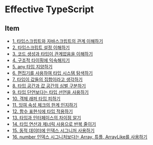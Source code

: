 # Effective TypeScript

## Item

- [1. 타입스크립트와 자바스크립트의 관계 이해하기](https://github.com/hyesungoh/learningWhatIWant/tree/master/Books/Effective-TypeScript/1_%ED%83%80%EC%9E%85%EC%8A%A4%ED%81%AC%EB%A6%BD%ED%8A%B8%EC%99%80_%EC%9E%90%EB%B0%94%EC%8A%A4%ED%81%AC%EB%A6%BD%ED%8A%B8%EC%9D%98_%EA%B4%80%EA%B3%84_%EC%9D%B4%ED%95%B4%ED%95%98%EA%B8%B0)
- [2. 타입스크립트 설정 이해하기](https://github.com/hyesungoh/learningWhatIWant/tree/master/Books/Effective-TypeScript/2_%ED%83%80%EC%9E%85%EC%8A%A4%ED%81%AC%EB%A6%BD%ED%8A%B8_%EC%84%A4%EC%A0%95_%EC%9D%B4%ED%95%B4%ED%95%98%EA%B8%B0)
- [3. 코드 생성과 타입이 관계없음을 이해하기](https://github.com/hyesungoh/learningWhatIWant/tree/master/Books/Effective-TypeScript/3_%EC%BD%94%EB%93%9C_%EC%83%9D%EC%84%B1%EA%B3%BC_%ED%83%80%EC%9E%85%EC%9D%B4_%EA%B4%80%EA%B3%84%EC%97%86%EC%9D%8C%EC%9D%84_%EC%9D%B4%ED%95%B4%ED%95%98%EA%B8%B0)
- [4. 구조적 타이핑에 익숙해지기](https://github.com/hyesungoh/learningWhatIWant/tree/master/Books/Effective-TypeScript/4_%EA%B5%AC%EC%A1%B0%EC%A0%81_%ED%83%80%EC%9D%B4%ED%95%91%EC%97%90_%EC%9D%B5%EC%88%99%ED%95%B4%EC%A7%80%EA%B8%B0)
- [5. any 타입 지양하기](https://github.com/hyesungoh/learningWhatIWant/tree/master/Books/Effective-TypeScript/5_any_%ED%83%80%EC%9E%85_%EC%A7%80%EC%96%91%ED%95%98%EA%B8%B0)
- [6. 편집기를 사용하여 타입 시스템 탐색하기](https://github.com/hyesungoh/learningWhatIWant/tree/master/Books/Effective-TypeScript/6_%ED%8E%B8%EC%A7%91%EA%B8%B0%EB%A5%BC_%EC%82%AC%EC%9A%A9%ED%95%98%EC%97%AC_%ED%83%80%EC%9E%85_%EC%8B%9C%EC%8A%A4%ED%85%9C_%ED%83%90%EC%83%89%ED%95%98%EA%B8%B0)
- [7. 타입이 값들의 집합이라고 생각하기](https://github.com/hyesungoh/learningWhatIWant/tree/master/Books/Effective-TypeScript/7_%ED%83%80%EC%9E%85%EC%9D%B4_%EA%B0%92%EB%93%A4%EC%9D%98_%EC%A7%91%ED%95%A9%EC%9D%B4%EB%9D%BC%EA%B3%A0_%EC%83%9D%EA%B0%81%ED%95%98%EA%B8%B0)
- [8. 타입 공간과 값 공간의 심벌 구분하기](https://github.com/hyesungoh/learningWhatIWant/tree/master/Books/Effective-TypeScript/8_%ED%83%80%EC%9E%85_%EA%B3%B5%EA%B0%84%EA%B3%BC_%EA%B0%92_%EA%B3%B5%EA%B0%84%EC%9D%98_%EC%8B%AC%EB%B2%8C_%EA%B5%AC%EB%B6%84%ED%95%98%EA%B8%B0)
- [9. 타입 단언보다는 타입 선언을 사용하기](https://github.com/hyesungoh/learningWhatIWant/tree/master/Books/Effective-TypeScript/9_%ED%83%80%EC%9E%85_%EB%8B%A8%EC%96%B8%EB%B3%B4%EB%8B%A4%EB%8A%94_%ED%83%80%EC%9E%85_%EC%84%A0%EC%96%B8%EC%9D%84_%EC%82%AC%EC%9A%A9%ED%95%98%EA%B8%B0)
- [10. 객체 래퍼 타입 피하기](https://github.com/hyesungoh/learningWhatIWant/tree/master/Books/Effective-TypeScript/10_%EA%B0%9D%EC%B2%B4_%EB%9E%98%ED%8D%BC_%ED%83%80%EC%9E%85_%ED%94%BC%ED%95%98%EA%B8%B0)
- [11. 잉여 속성 체크의 한계 인지하기](https://github.com/hyesungoh/learningWhatIWant/tree/master/Books/Effective-TypeScript/11_%EC%9E%89%EC%97%AC_%EC%86%8D%EC%84%B1_%EC%B2%B4%ED%81%AC%EC%9D%98_%ED%95%9C%EA%B3%84_%EC%9D%B8%EC%A7%80%ED%95%98%EA%B8%B0)
- [12. 함수 표현식에 타입 적용하기](https://github.com/hyesungoh/learningWhatIWant/tree/master/Books/Effective-TypeScript/12_%ED%95%A8%EC%88%98_%ED%91%9C%ED%98%84%EC%8B%9D%EC%97%90_%ED%83%80%EC%9E%85_%EC%A0%81%EC%9A%A9%ED%95%98%EA%B8%B0)
- [13. 타입과 인터페이스의 차이점 알기]()
- [14. 타입 연산과 제너릭 사용으로 반복 줄이기](https://github.com/hyesungoh/learningWhatIWant/tree/master/Books/Effective-TypeScript/14_%ED%83%80%EC%9E%85_%EC%97%B0%EC%82%B0%EA%B3%BC_%EC%A0%9C%EB%84%88%EB%A6%AD_%EC%82%AC%EC%9A%A9%EC%9C%BC%EB%A1%9C_%EB%B0%98%EB%B3%B5_%EC%A4%84%EC%9D%B4%EA%B8%B0)
- [15. 동적 데이터에 인덱스 시그니처 사용하기](https://github.com/hyesungoh/learningWhatIWant/tree/master/Books/Effective-TypeScript/15_%EB%8F%99%EC%A0%81_%EB%8D%B0%EC%9D%B4%ED%84%B0%EC%97%90_%EC%9D%B8%EB%8D%B1%EC%8A%A4_%EC%8B%9C%EA%B7%B8%EB%8B%88%EC%B2%98_%EC%82%AC%EC%9A%A9%ED%95%98%EA%B8%B0)
- [16. number 인덱스 시그니처보다는 Array, 튜플, ArrayLike를 사용하기]()